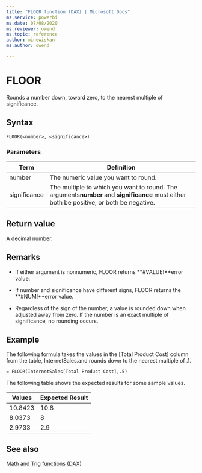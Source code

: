 ```yaml
---
title: "FLOOR function (DAX) | Microsoft Docs"
ms.service: powerbi 
ms.date: 07/08/2020
ms.reviewer: owend
ms.topic: reference
author: minewiskan
ms.author: owend

---
```

# FLOOR

Rounds a number down, toward zero, to the nearest multiple of significance.  
  
## Syntax  
  
```dax
FLOOR(<number>, <significance>)  
```
  
### Parameters  
  
|Term|Definition|  
|--------|--------------|  
|number|The numeric value you want to round.|  
|significance|The multiple to which you want to round. The arguments**number** and **significance** must either both be positive, or both be negative.|  
  
## Return value

A decimal number.  
  
## Remarks

- If either argument is nonnumeric, FLOOR returns **#VALUE!**error value.  
  
- If number and significance have different signs, FLOOR returns the **#NUM!**error value.  
  
- Regardless of the sign of the number, a value is rounded down when adjusted away from zero. If the number is an exact multiple of significance, no rounding occurs.  
  
## Example

The following formula takes the values in the [Total Product Cost] column from the table, InternetSales.and rounds down to the nearest multiple of .1.  
  
```dax
= FLOOR(InternetSales[Total Product Cost],.5)  
```

The following table shows the expected results for some sample values.  
  
|Values|Expected Result|  
|----------|-------------------|  
|10.8423|10.8|  
|8.0373|8|  
|2.9733|2.9|  
  
## See also

[Math and Trig functions &#40;DAX&#41;](math-and-trig-functions-dax.md)  
